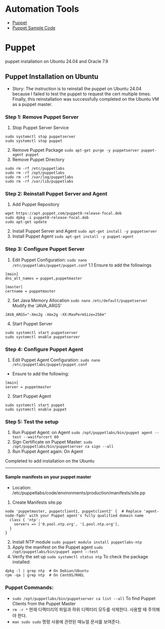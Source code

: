 # Automation Tools 
- [Puppet](https://github.com/dial2vincent/lab/blob/master/content/puppet.md)
- [Puppet Sample Code](https://github.com/dial2vincent/lab/blob/master/content/puppet-sample-code.md)
# Puppet
puppet installation on Ubuntu 24.04 and Oracle 7.9

## Puppet Installation on Ubuntu
- Story: The instruction is to reinstall the puppet on Ubuntu 24.04 because I failed to test the puppet to request the cert multiple times.
  Finally, this reinstallation was successfully completed on the Ubuntu VM as a puppet master. 

### Step 1: Remove Puppet Server
 1. Stop Puppet Server Service
~~~
sudo systemctl stop puppetserver
sudo systemctl stop puppet
~~~
 2. Remove Puppet Package
`sudo apt-get purge -y puppetserver puppet-agent puppet `
 3. Remove Puppet Directory
~~~
sudo rm -rf /etc/puppetlabs
sudo rm -rf /opt/puppetlabs
sudo rm -rf /var/log/puppetlabs
sudo rm -rf /var/lib/puppetlabs
~~~
### Step 2: Reinstall Puppet Server and Agent
 1. Add Puppet Repository
~~~
wget https://apt.puppet.com/puppet8-release-focal.deb
sudo dpkg -i puppet8-release-focal.deb
sudo apt-get update
~~~
 2. Install Puppet Server and Agent
`sudo apt-get install -y puppetserver`
 3. Install Puppet Agent
`sudo apt-get install -y puppet-agent`
### Step 3: Configure Puppet Server
 1. Edit Puppet Configuration:
`sudo nano /etc/puppetlabs/puppet/puppet.conf`
 1.1 Ensure to add the followings
~~~
[main]
dns_alt_names = puppet,puppetmaster

[master]
certname = puppetmaster
~~~
 2. Set Java Memory Allocation
`sudo nano /etc/default/puppetserver`
 Modify the 'JAVA_ARGS'
~~~
JAVA_ARGS="-Xms2g -Xmx2g -XX:MaxPermSize=256m"
~~~
 4. Start Puppet Server
~~~
sudo systemctl start puppetserver
sudo systemctl enable puppetserver
~~~
### Step 4: Configure Puppet Agent
 1. Edit Puppet Agent Configuration:
`sudo nano /etc/puppetlabs/puppet/puppet.conf`
- Ensure to add the following:
~~~
[main]
server = puppetmaster
~~~
 2. Start Puppet Agent
~~~
sudo systemctl start puppet
sudo systemctl enable puppet
~~~
### Step 5: Test the setup
 1. Run Puppet Agent: on Agent
`sudo /opt/puppetlabs/bin/puppet agent --test --waitforcert 60`
 2. Sign Certificate on Puppet Master:
`sudo /opt/puppetlabs/bin/puppetserver ca sign --all`
 3. Run Puppet Agent again: On Agent

Completed to add installation on the Ubuntu

---

#### Sample manifests on your puppet master
- Location: /etc/puppetlabs/code/environments/production/manifests/site.pp
1. Create Manifests site.pp
~~~
node 'puppetmaster, puppetclient1, puppetclient2' {  # Replace 'agent-node-fqdn' with your Puppet agent's fully qualified domain name
  class { 'ntp':
    servers => ['0.pool.ntp.org', '1.pool.ntp.org'],
  }
}
~~~
2. Install NTP module
`sudo puppet module install puppetlabs-ntp`
3. Apply the manifest on the Puppet agent
   `sudo /opt/puppetlabs/bin/puppet agent --test`
4. Verify the set up
   `sudo systemctl status ntp`
To check the package installed:
~~~
dpkg -l | grep ntp  # On Debian/Ubuntu
rpm -qa | grep ntp  # On CentOS/RHEL
~~~
### Puppet Commands:
- `sudo /opt/puppetlabs/bin/puppetserver ca list --all` To find Puppet Clients from the Puppet Master
- `rm -r *` 현재 디렉터리의 파일과 하위 디렉터리 모두를 삭제한다. 사용할 때 주의해야 한다.
- `man sudo sudo` 명령 사용에 관련된 매뉴얼 문서를 보여준다.


